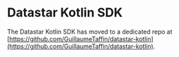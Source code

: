 # Datastar Kotlin SDK

The Datastar Kotlin SDK has moved to a dedicated repo at [https://github.com/GuillaumeTaffin/datastar-kotlin](https://github.com/GuillaumeTaffin/datastar-kotlin).